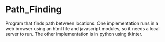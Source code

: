 # Path_Finding
Program that finds path between locations.
One implementation runs in a web browser using an html file and javascript modules, so it needs a local server to run.
The other implementation is in python using tkinter.
